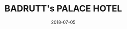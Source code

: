 ﻿---
title:          "BADRUTT's PALACE HOTEL"
date:           "2018-07-05"
draft:          false
robotsExclude:  true
forceNowrap:    false
---
